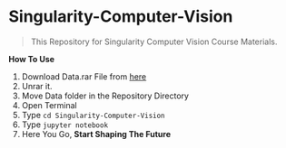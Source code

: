 # Singularity-Computer-Vision

> This Repository for Singularity Computer Vision Course Materials.

**How To Use**

 1. Download Data.rar File from [here](https://drive.google.com/open?id=1jGUmdAMoF5Bjjc9_4_FaGSpGMRtFXOXu)
 2. Unrar it.
 3. Move Data folder in the Repository Directory
 4. Open Terminal
 5. Type `cd Singularity-Computer-Vision`
 6. Type `jupyter notebook`
 7. Here You Go, **Start Shaping The Future** 
